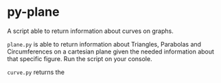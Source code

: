 # py-plane
A script able to return information about curves on graphs.

`plane.py` is able to return information about Triangles, Parabolas and Circumferences on a cartesian plane given the needed information about that specific figure. Run the script on your console.

`curve.py` returns the 
